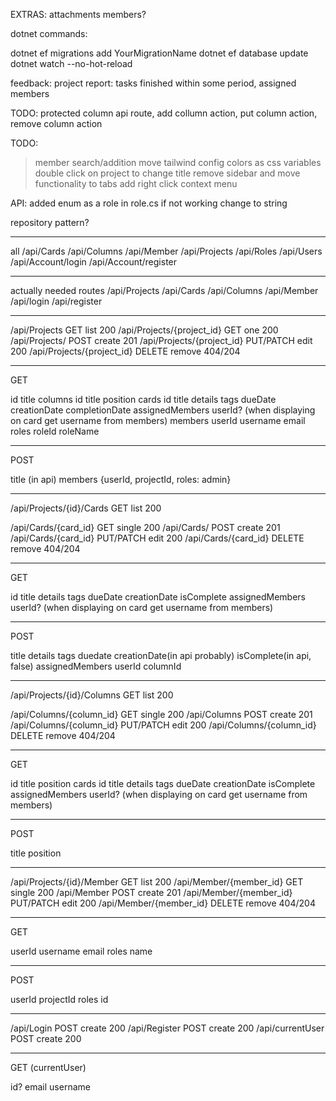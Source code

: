 
EXTRAS:
attachments
members?

dotnet commands:

dotnet ef migrations add YourMigrationName
dotnet ef database update
dotnet watch --no-hot-reload

feedback: project report: tasks finished within some period, assigned members

TODO:
protected column api route, add collumn action, put column action, remove column action

TODO:
> member search/addition
> move tailwind config colors as css variables
> double click on project to change title
> remove sidebar and move functionality to tabs
> add right click context menu

API:
added enum as a role in role.cs
if not working change to string

repository pattern?

---

all
/api/Cards
/api/Columns
/api/Member
/api/Projects
/api/Roles
/api/Users
/api/Account/login
/api/Account/register

---
actually needed routes
/api/Projects
/api/Cards
/api/Columns
/api/Member
/api/login
/api/register

---

/api/Projects               GET           list      200
/api/Projects/{project_id}  GET           one       200
/api/Projects/              POST          create    201
/api/Projects/{project_id}  PUT/PATCH     edit      200
/api/Projects/{project_id}  DELETE        remove    404/204

---
GET

id
title
columns
    id
    title
    position
    cards
        id
        title
        details
        tags
        dueDate
        creationDate
        completionDate
        assignedMembers
            userId? (when displaying on card get username from members)
members
    userId
    username
    email
    roles
        roleId
        roleName


---
POST

title
(in api) members {userId, projectId, roles: admin}

---

/api/Projects/{id}/Cards                  GET           list      200

/api/Cards/{card_id}        GET           single    200
/api/Cards/                 POST          create    201
/api/Cards/{card_id}        PUT/PATCH     edit      200
/api/Cards/{card_id}        DELETE        remove    404/204


---
GET

id
title
details
tags
dueDate
creationDate
isComplete
assignedMembers
    userId? (when displaying on card get username from members)


---
POST

title
details
tags
duedate
creationDate(in api probably)
isComplete(in api, false)
assignedMembers
    userId
columnId

---

/api/Projects/{id}/Columns                GET           list      200

/api/Columns/{column_id}    GET           single    200
/api/Columns                POST          create    201
/api/Columns/{column_id}    PUT/PATCH     edit      200
/api/Columns/{column_id}    DELETE        remove    404/204


---
GET

id
title
position
cards
    id
    title
    details
    tags
    dueDate
    creationDate
    isComplete
    assignedMembers
        userId? (when displaying on card get username from members)


---
POST

title
position

---
/api/Projects/{id}/Member    GET           list      200
/api/Member/{member_id}     GET           single    200
/api/Member                 POST          create    201
/api/Member/{member_id}     PUT/PATCH     edit      200
/api/Member/{member_id}     DELETE        remove    404/204


---
GET

userId
username
email
roles
    name


---
POST

userId
projectId
roles
    id

---
/api/Login                  POST          create    200
/api/Register               POST          create    200
/api/currentUser            POST          create    200


---
GET (currentUser)

id?
email
username